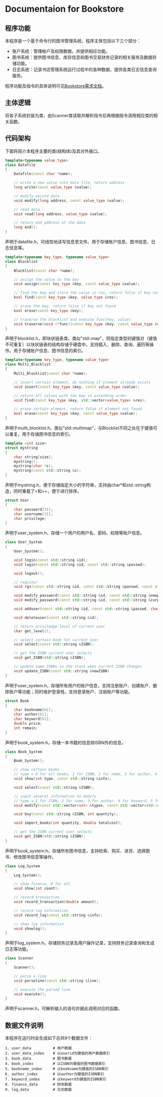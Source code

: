 # Documentaion for Bookstore

## 程序功能
本程序是一个基于命令行的图书管理系统。程序主体包括以下三个部分：
- 账户系统：管理帐户及权限数据，并提供相应功能。
- 图书系统：提供图书信息、库存信息和图书交易财务记录的相关服务及数据存储功能。
- 日志系统：记录书店管理系统运行过程中的各种数据，提供各类日志信息查询服务。

程序功能及指令的具体说明可见[Bookstore需求文档](https://github.com/ACMClassCourse-2022/Bookstore-2022/blob/master/requirements.md)。
  
## 主体逻辑
将各子系统封装为类，由Scanner类读取并解析指令后再根据指令调用相应类的相关函数。

## 代码架构
下面将简介本程序主要的类(结构体)及其对外接口。

```cpp
template<typename value_type>
class Datafile
{
    Datafile(const char *name);

    // write a new value into data file, return address
    long write(const value_type &value);

    // modify existd data
    void modify(long address, const value_type &value);

    // read data
    void read(long address, value_type &value);

    // return end_address of the data
    long end();
}
```
声明于datafile.h，可线性地读写信息至文件。用于存储账户信息、图书信息、日志信息等。

```cpp
template<typename key_type, typename value_type>
class Blocklist
{
    Blocklist(const char *name);

    // assign the value to the key
    void assign(const key_type &key, const value_type &value);

    // find the key and store the value in res, return false if key not found
    bool find(const key_type &key, value_type &res);

    // erase the key, return false if key not found
    bool erase(const key_type &key);

    // traverse the blocklist and execute func(key, value) 
    void traverse(void (*func)(const key_type &key, const value_type &value));
}
```
声明于blocklist.h，即块状链表类，类似"std::map"，将指定类型的键值对（键值不可重复）以块状链表的结构存储于硬盘中，支持插入、删除、查询、遍历等操作。用于存储账户信息、图书信息的索引。

```cpp
template<typename key_type, typename value_type>
class Multi_Blocklist
{
    Multi_Blocklist(const char *name);

    // insert certain element, do nothing if element already exists
    void insert(const key_type &key, const value_type &value);

    // return all values with the key in ascending order
    void find(const key_type &key, std::vector<value_type> &res);

    // erase certain element, return false if element not found
    bool erase(const key_type &key, const value_type &value);
}
```
声明于multi_blocklist.h，类似"std::multimap"，与Blocklist不同之处在于键值可以重复。用于存储图书信息的索引。

```cpp
template <int size>
struct mystring
{
    char string[size];
    mystring();
    mystring(char *s);
    mystring(const std::string &s);
}
```
声明于mystring.h，便于存储指定大小的字符串，支持由char*和std::string构造，同时重载了<和==，便于进行排序。

```cpp
struct User
{
    char password[31];
    char username[31];
    char privilege;
}
```
声明于user_system.h，存储一个用户的用户名、密码、权限等账户信息。

```cpp
class User_System
{
    User_System();

    void login(const std::string &id);
    void login(const std::string &id, const std::string &passwd);

    void logout();

    // register
    void rgs(const std::string &id, const std::string &passwd, const std::string &username);

    void modify_password(const std::string &id, const std::string &newpasswd);
    void modify_password(const std::string &id, const std::string &curpass, const std::string &newpass);

    void adduser(const std::string &id, const std::string &passwd, char priv, const std::string &username);

    void deleteuser(const std::string &id);

    // return priviledge level of current user
    char get_level(); 

    // select certain book fot current user
    void select(const std::string &ISBN);

    // get the ISBN current user selects
    void get_ISBN(std::string &ISBN);

    // update same ISBNs in the stack when current ISBN changes 
    void update_ISBN(const std::string &newISBN)
}
```
声明于user_system.h，存储所有用户的账户信息，支持注册账户、创建账户、删除账户等功能；同时维护登录栈，支持登录账户、注销账户等功能。

```cpp
struct Book
{
    char bookname[61];
    char author[61];
    char keyword[61];
    double price;
    int remain;
}
```
声明于book_system.h，存储一本书籍的信息除ISBN外的信息。

```cpp
class Book_System
{ 
    Book_System();

    // show certain books
    // type = 0 for all books, 1 for ISBN, 2 for name, 3 for author, 4 for keyword
    void show(int type, const std::string &info);

    void select(const std::string &ISBN);

    // input several information to modify 
    // type = 1 for ISBN, 2 for name, 3 for author, 4 for keyword, 5 for price
    void modify(const std::vector<int> &types, const std::vector<std::string> &info_vec);

    void buy(const std::string &ISBN, int quantity);

    void import_books(int quantity, double totalcost);

    // get the ISBN current user selects
    void get_ISBN(std::string &ISBN);
}
```
声明于book_system.h，存储所有图书信息，支持检索、购买、进货、选择图书、修改图书信息等操作。

```cpp
class Log_System
{
    Log_System();

    // show finance, 0 for all
    void show(int count);

    // record transaction
    void record_transaction(double amount);

    // record log information
    void record_log(const std::string &info);

    // show log information
    void showlog();
}
```
声明于log_system.h，存储财务记录及用户操作记录，支持财务记录查询和生成日志等功能。

```cpp
class Scanner
{
    Scanner();

    // parse a line
    void parseline(const std::string &line);

    // execute the parsed line
    void execute();
}
```
声明于scanner.h，可解析输入的语句并据此调用对应的函数。

## 数据文件说明
本程序在运行时会生成如下总共9个数据文件：
```
1. user_data          # 用户数据
2. user_data_index    # 以userid为键值的用户数据索引
3. book_data          # 图书数据
4. book_index         # 以ISBN为键值的图书数据索引
5. bookname_index     # 以bookname为键值的ISBN索引
6. author_index       # 以author为键值的ISBN索引
7. keyword_index      # 以keyword为键值的ISBN索引
8. finance_data       # 财务数据
9. log_data           # 日志数据
```